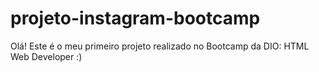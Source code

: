# projeto-instagram-bootcamp
Olá! Este é o meu primeiro projeto realizado no Bootcamp da DIO: HTML Web Developer :)
